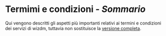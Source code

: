 # Termimi e condizioni - *Sommario*

Qui vengono descritti gli aspetti più importanti relativi ai termini e condizioni dei servizi di wizdm, tuttavia non sostituisce la [versione completa](#terms-conditions-full).
